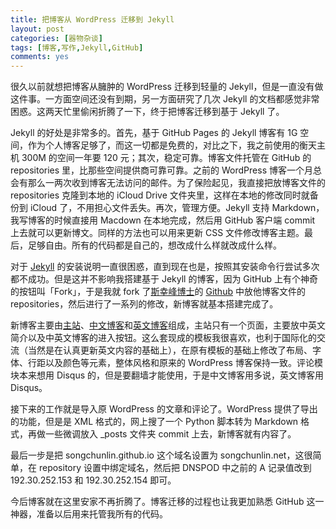 ```yaml
---
title: 把博客从 WordPress 迁移到 Jekyll
layout: post
categories: [器物杂谈]
tags: [博客,写作,Jekyll,GitHub]
comments: yes
---
```


很久以前就想把博客从臃肿的 WordPress 迁移到轻量的 Jekyll，但是一直没有做这件事。一方面空间还没有到期，另一方面研究了几次 Jekyll 的文档都感觉非常困惑。这两天忙里偷闲折腾了一下，终于把博客迁移到基于 Jekyll 了。

Jekyll 的好处是非常多的。首先，基于 GitHub Pages 的 Jekyll 博客有 1G 空间，作为个人博客足够了，而这一切都是免费的，对比之下，我之前使用的衡天主机 300M 的空间一年要 120 元；其次，稳定可靠。博客文件托管在 GitHub 的 repositories 里，比那些空间提供商可靠可靠。之前的 WordPress 博客一个月总会有那么一两次收到博客无法访问的邮件。为了保险起见，我直接把放博客文件的 repositories 克隆到本地的 iCloud Drive 文件夹里，这样在本地的修改同时就备份到 iCloud 了，不用担心文件丢失。再次，管理方便。Jekyll 支持 Markdown，我写博客的时候直接用 Macdown 在本地完成，然后用 GitHub 客户端 commit 上去就可以更新博文。同样的方法也可以用来更新 CSS 文件修改博客主题。最后，足够自由。所有的代码都是自己的，想改成什么样就改成什么样。

对于 [Jekyll](http://jekyllrb.com/) 的安装说明一直很困惑，直到现在也是，按照其安装命令行尝试多次都不成功。但是这并不影响我搭建基于 Jekyll 的博客，因为 GitHub 上有个神奇的按钮叫「Fork」，于是我就 fork 了[斯幸峰博士](http://sixf.org/)的 [Github](https://github.com/sixf) 中放他博客文件的 repositories，然后进行了一系列的修改，新博客就基本搭建完成了。

新博客主要由[主站](http://songchunlin.net/)、[中文博客](http://songchunlin.net/cn/)和[英文博客](http://songchunlin.net/en/)组成，主站只有一个页面，主要放中英文简介以及中英文博客的进入按钮。这么套现成的模板我很喜欢，也利于国际化的交流（当然是在认真更新英文内容的基础上），在原有模板的基础上修改了布局、字体、行距以及颜色等元素，整体风格和原来的 WordPress 博客保持一致。评论模块本来想用 Disqus 的，但是要翻墙才能使用，于是中文博客用多说，英文博客用 Disqus。

接下来的工作就是导入原 WordPress 的文章和评论了。WordPress 提供了导出的功能，但是是 XML 格式的，网上搜了一个 Python 脚本转为 Markdown 格式，再做一些微调放入 _posts 文件夹 commit 上去，新博客就有内容了。

最后一步是把 songchunlin.github.io 这个域名设置为 songchunlin.net，这很简单，在 repository 设置中绑定域名，然后把 DNSPOD 中之前的 A 记录值改到 192.30.252.153 和 192.30.252.154 即可。

今后博客就在这里安家不再折腾了。博客迁移的过程也让我更加熟悉 GitHub 这一神器，准备以后用来托管我所有的代码。